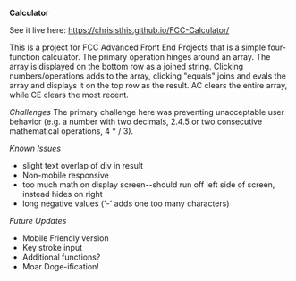 **Calculator**

See it live here: https://chrisisthis.github.io/FCC-Calculator/

This is a project for FCC Advanced Front End Projects that is a simple four-function calculator. The primary operation hinges around an array. The array is displayed on the bottom row as a joined string. Clicking numbers/operations adds to the array, clicking "equals" joins and evals the array and displays it on the top row as the result. AC clears the entire array, while CE clears the most recent.

*Challenges*
The primary challenge here was preventing unacceptable user behavior (e.g. a number with two decimals, 2.4.5 or two consecutive mathematical operations, 4 * / 3). 

*Known Issues*
* slight text overlap of div in result
* Non-mobile responsive
* too much math on display screen--should run off left side of screen, instead hides on right
* long negative values ('-' adds one too many characters)

*Future Updates*
* Mobile Friendly version
* Key stroke input
* Additional functions?
* Moar Doge-ification!
